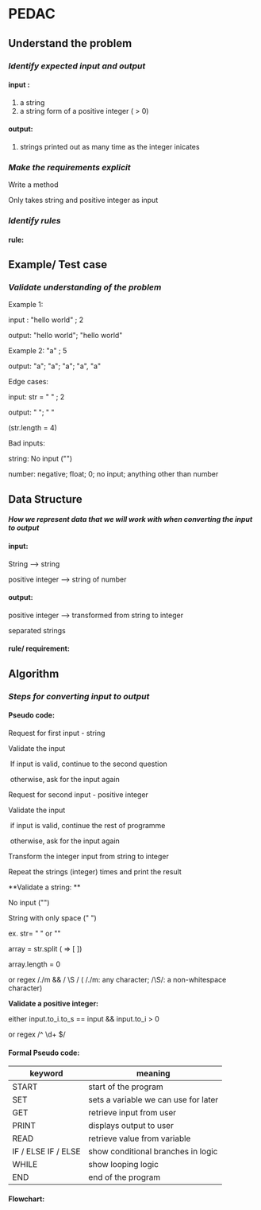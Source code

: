 # PEDAC 



## Understand the problem

### *Identify expected input and output*

#### input :

1. a string
2. a string form of a positive integer ( > 0)

#### output:

1. strings printed out as many time as the integer inicates

### *Make the requirements explicit*

Write a method

Only takes string and positive integer as input



### *Identify rules*

#### rule:

## Example/ Test case

### *Validate understanding of the problem*

Example 1: 

input : "hello world" ; 2

output: "hello world"; "hello world"

Example 2: "a" ; 5

output: "a"; "a"; "a"; "a", "a"

Edge cases:

input: str = "    " ; 2

output: "    "; "    "

(str.length = 4)



Bad inputs: 

string: No input ("")

number: negative; float; 0; no input; anything other than number



## Data Structure

#### *How we represent data that we will work with when converting the input to output*

#### input: 

String --> string

positive integer --> string of number 

#### output:

positive integer --> transformed from string to integer

separated strings

#### rule/ requirement:



## Algorithm

### *Steps for converting input to output*

#### Pseudo code:

Request for first input - string

Validate the input

​	If input is valid, continue to the second question

​	otherwise, ask for the input again

Request for second input - positive integer

Validate the input

​	if input is valid, continue the rest of programme

​	otherwise, ask for the input again

Transform the integer input from string to integer

Repeat the strings (integer) times and print the result



**Validate a string:  **

No input ("")

String with only space ("    ") 

ex. str= "    " or ""

array = str.split  ( => [ ])

array.length = 0

or regex /./m && / \S /  (  /./m: any character; /\S/: a non-whitespace character)

**Validate a positive integer:**

either input.to_i.to_s == input  && input.to_i > 0

or regex /^ \d+ $/ 

#### Formal Pseudo code:

| keyword             | meaning                              |
| ------------------- | ------------------------------------ |
| START               | start of the program                 |
| SET                 | sets a variable we can use for later |
| GET                 | retrieve input from user             |
| PRINT               | displays output to user              |
| READ                | retrieve value from variable         |
| IF / ELSE IF / ELSE | show conditional branches in logic   |
| WHILE               | show looping logic                   |
| END                 | end of the program                   |

#### Flowchart:





